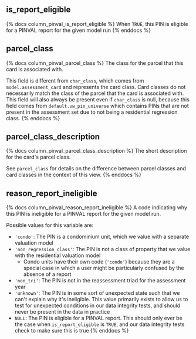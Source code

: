 ## is_report_eligible

{% docs column_pinval_is_report_eligible %}
When `TRUE`, this PIN is eligible for a PINVAL report for the given model run
{% enddocs %}

## parcel_class

{% docs column_pinval_parcel_class %}
The class for the parcel that this card is associated with.

This field is different from `char_class`, which comes from
`model.assessment_card` and represents the card class. Card classes do not
necessarily match the class of the parcel that the card is associated with.
This field will also always be present even if `char_class` is null, because
this field comes from `default.vw_pin_universe` which contains PINs that
are not present in the assessment set due to not being a residential
regression class.
{% enddocs %}

## parcel_class_description

{% docs column_pinval_parcel_class_description %}
The short description for the card's parcel class.

See `parcel_class` for details on the difference between parcel classes and
card classes in the context of this view.
{% enddocs %}

## reason_report_ineligible

{% docs column_pinval_reason_report_ineligible %}
A code indicating why this PIN is ineligible for a PINVAL report for the given
model run.

Possible values for this variable are:

- `'condo'`: The PIN is a condominium unit, which we value with a separate
  valuation model
- `'non_regression_class'`: The PIN is not a class of property that we value with
  the residential valuation model
    - Condo units have their own code (`'condo'`) because they are a special case
      in which a user might be particularly confused by the absence of a report
- `'non_tri'`: The PIN is not in the reassessment triad for the assessment year
- `'unknown'`: The PIN is in some sort of unexpected state such that we can't
  explain why it's ineligible. This value primarily exists to allow us to test
  for unexpected conditions in our data integrity tests, and should never
  be present in the data in practice
- `NULL`: The PIN is eligible for a PINVAL report. This should only ever be
  the case when `is_report_eligible` is `TRUE`, and our data integrity
  tests check to make sure this is true
{% enddocs %}

